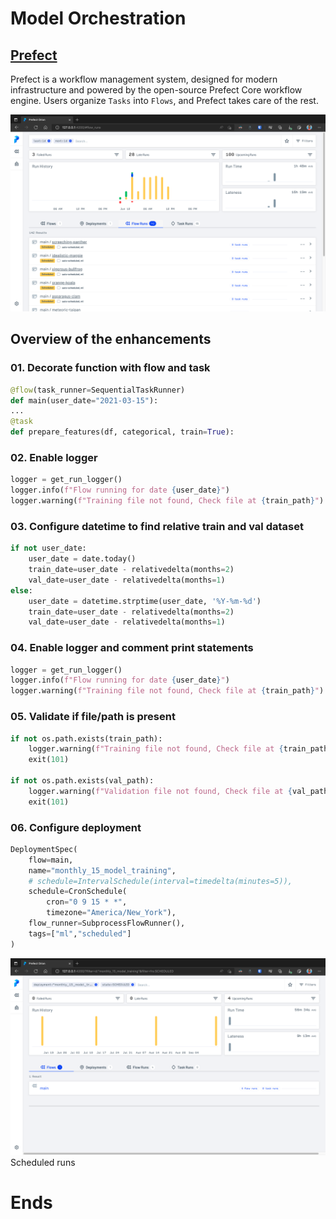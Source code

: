 # Model Orchestration

## [Prefect](https://www.prefect.io/)

Prefect is a workflow management system, designed for modern infrastructure and powered by the open-source Prefect Core workflow engine. Users organize `Tasks` into `Flows`, and Prefect takes care of the rest.


![Dasboard](/images/p_dashboard.png)

## Overview of the enhancements

### 01. Decorate function with flow and task

```python
@flow(task_runner=SequentialTaskRunner)
def main(user_date="2021-03-15"):
...
@task
def prepare_features(df, categorical, train=True):
```

### 02. Enable logger
```python
logger = get_run_logger()
logger.info(f"Flow running for date {user_date}")
logger.warning(f"Training file not found, Check file at {train_path}")
```

### 03. Configure datetime to find relative train and val dataset
```python
if not user_date:
    user_date = date.today()
    train_date=user_date - relativedelta(months=2)
    val_date=user_date - relativedelta(months=1)
else:
    user_date = datetime.strptime(user_date, '%Y-%m-%d')
    train_date=user_date - relativedelta(months=2)
    val_date=user_date - relativedelta(months=1)
```

### 04. Enable logger and comment print statements
```python
logger = get_run_logger()
logger.info(f"Flow running for date {user_date}")
logger.warning(f"Training file not found, Check file at {train_path}")
```


### 05. Validate if file/path is present
```python
if not os.path.exists(train_path):
    logger.warning(f"Training file not found, Check file at {train_path}")
    exit(101)

if not os.path.exists(val_path):
    logger.warning(f"Validation file not found, Check file at {val_path}")
    exit(101)
```

### 06. Configure deployment
```python
DeploymentSpec(
    flow=main,
    name="monthly_15_model_training",
    # schedule=IntervalSchedule(interval=timedelta(minutes=5)),
    schedule=CronSchedule(
        cron="0 9 15 * *",
        timezone="America/New_York"),
    flow_runner=SubprocessFlowRunner(),
    tags=["ml","scheduled"]
)
```
![Scheduled Runs](/images/p_deploy.png)
Scheduled runs

# Ends
